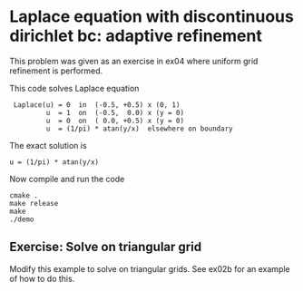 # Laplace equation with discontinuous dirichlet bc: adaptive refinement

This problem was given as an exercise in ex04 where uniform grid refinement is performed.

This code solves Laplace equation

```text
 Laplace(u) = 0  in  (-0.5, +0.5) x (0, 1)
         u  = 1  on  (-0.5,  0.0) x (y = 0)
         u  = 0  on  ( 0.0, +0.5) x (y = 0)
         u  = (1/pi) * atan(y/x)  elsewhere on boundary
```

The exact solution is

```text
u = (1/pi) * atan(y/x)
```

Now compile and run the code

```shell
cmake .
make release
make
./demo
```

## Exercise: Solve on triangular grid

Modify this example to solve on triangular grids. See ex02b for an example of how to do this.

